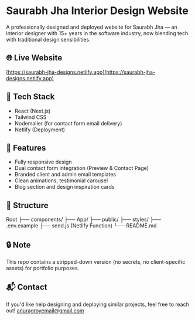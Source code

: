 # Saurabh Jha Interior Design Website

A professionally designed and deployed website for Saurabh Jha — an interior designer with 15+ years in the software industry, now blending tech with traditional design sensibilities.

## 🌐 Live Website
[https://saurabh-jha-designs.netlify.app](https://saurabh-jha-designs.netlify.app)

## 🚀 Tech Stack
- React (Next.js)
- Tailwind CSS
- Nodemailer (for contact form email delivery)
- Netlify (Deployment)

## 🧩 Features
- Fully responsive design
- Dual contact form integration (Preview & Contact Page)
- Branded client and admin email templates
- Clean animations, testimonial carousel
- Blog section and design inspiration cards

## 📂 Structure
Root
├── components/
├── App/
├── public/
├── styles/
├── .env.example
├── send.js (Netlify Function)
└── README.md


## 🔒 Note
This repo contains a stripped-down version (no secrets, no client-specific assets) for portfolio purposes.

## 📬 Contact
If you'd like help designing and deploying similar projects, feel free to reach out! 
anuragroyemail@gmail.com




